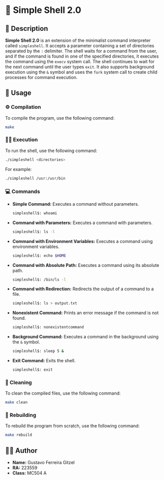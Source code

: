 # 🐚 Simple Shell 2.0

## 📄 Description

**Simple Shell 2.0** is an extension of the minimalist command interpreter called `simpleshell`. It accepts a parameter containing a set of directories separated by the `:` delimiter. The shell waits for a command from the user, and if the command is found in one of the specified directories, it executes the command using the `execv` system call. The shell continues to wait for the next command until the user types `exit`. It also supports background execution using the `&` symbol and uses the `fork` system call to create child processes for command execution.

## 🚀 Usage

### ⚙️ Compilation

To compile the program, use the following command:

```sh
make
```

### 🏃‍♂️ Execution

To run the shell, use the following command:

```sh
./simpleshell <directories>
```

For example:

```sh
./simpleshell /usr:/usr/bin
```

### 💻 Commands

- **Simple Command:** Executes a command without parameters.

  ```sh
  simpleshell$: whoami
  ```

- **Command with Parameters:** Executes a command with parameters.

  ```sh
  simpleshell$: ls -l
  ```

- **Command with Environment Variables:** Executes a command using environment variables.

  ```sh
  simpleshell$: echo $HOME
  ```

- **Command with Absolute Path:** Executes a command using its absolute path.

  ```sh
  simpleshell$: /bin/ls -l
  ```

- **Command with Redirection:** Redirects the output of a command to a file.

  ```sh
  simpleshell$: ls > output.txt
  ```

- **Nonexistent Command:** Prints an error message if the command is not found.

  ```sh
  simpleshell$: nonexistentcommand
  ```

- **Background Command:** Executes a command in the background using the `&` symbol.

  ```sh
  simpleshell$: sleep 5 &
  ```

- **Exit Command:** Exits the shell.

  ```sh
  simpleshell$: exit
  ```

### 🧹 Cleaning

To clean the compiled files, use the following command:

```sh
make clean
```

### 🔄 Rebuilding

To rebuild the program from scratch, use the following command:

```sh
make rebuild
```

## 👨‍💻 Author
- **Name:** Gustavo Ferreira Gitzel
- **RA:** 223559
- **Class:** MC504 A
